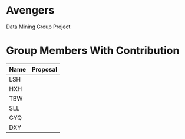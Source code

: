 # Avengers
Data Mining Group Project

# Group Members With Contribution
| Name |  Proposal | 
| --- |  --- | 
| LSH | |
| HXH | |
| TBW | |
| SLL | |
| GYQ | |
| DXY | |
